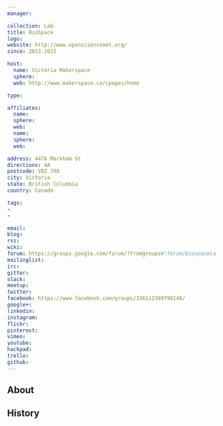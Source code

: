 ```yaml
---
manager:

collection: Lab
title: BioSpace
logo:
website: http://www.opensciencenet.org/
since: 2013-2015

host:
  name: Victoria Makerspace
  sphere:
  web: http://www.makerspace.ca/cpages/home

type:

affiliates:
  name:
  sphere:
  web:
  name:
  sphere:
  web:

address: 4476 Markham St
directions: 4A
postcode: V8Z 7X8
city: Victoria
state: British Columbia
country: Canada

tags:
-
-

email:
blog:
rss:
wiki:
forum: https://groups.google.com/forum/?fromgroups#!forum/biospaceca
mailinglist:
irc:
gitter:
slack:
meetup:
twitter:
facebook: https://www.facebook.com/groups/336112399798146/
google+:
linkedin:
instagram:
flickr:
pinterest:
vimeo:
youtube:
hackpad:
trello:
github:
---
```


## About

## History
